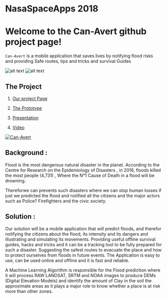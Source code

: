 # NasaSpaceApps 2018

# Welcome to the Can-Avert github project page!

`Can-Avert` is a mobile application that saves lives by notifying flood risks and providing Safe routes, tips and tricks and survival Guides

![alt text](https://images-2018.spaceappschallenge.org/team-photos/q176YlMLxWqx_GTygGP4Y_oZ6DI=/11944/width-800/)
![alt text](https://images-2018.spaceappschallenge.org/team-photos/q176YlMLxWqx_GTygGP4Y_oZ6DI=/11944/width-800/)

##  The Project

1. [Our project Page](https://2018.spaceappschallenge.org/challenges/volcanoes-icebergs-and-asteroids-oh-my/dont-forget-can-opener/teams/can-avert/project)

4. [The Prototype](https://xd.adobe.com/view/6fb6966e-52a6-4a4d-59e8-57ff9f168e1b-1987/)

2. [Presentation](https://docs.google.com/presentation/d/1__YXQ3Coewqnx-S97wKNejca6OLe9i_lthz6qhKZieI/edit)

3. [Video](https://www.youtube.com/watch?v=-6OWhBsXw9A)


[![Can-Avert](https://img.youtube.com/vi/-6OWhBsXw9A/0.jpg)](https://www.youtube.com/watch?v=-6OWhBsXw9A)



## Background :

Flood is the most dangerous natural disaster in the planet. According to the Centre for Research on the Epidemiology of Disasters , in 2016, floods killed the most people (4,731) , Where the N°1 Cause of Death in a flood will be drowning.

Thereforwe can prevents such disasters where we can stop human losses if just we predicted the flood and notified all the citizens and the major actors such as Police? Firefighters and the civic society.

## Solution :

Our solution will be a mobile application that will predict floods, and therefor notifying the citizens about the flood, its intensity and its dangers and illustrating and simulating its movements.
Providing useful offline survival guides, hacks and tricks and it can be a tracking tool to be fully prepared for such a disaster.
Suggesting the safest routes to evacuate the place and how to protect ourselves from floods in future events.
The Application is easy to use, can be used online and offline and it is fast and reliable.

A Machine Learning Algorithm is responsible for the Flood prediction where it will process RAW LANDSAT, SRTM and NOAA images to produce DEMs (Digital Elevation Models) and identify the amount of Clay in the soil the approximate areas as it plays a major role to know whether a place is at risk more than other zones.


